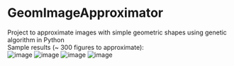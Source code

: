 # GeomImageApproximator
Project to approximate images with simple geometric shapes using genetic algorithm in Python  
Sample results (~ 300 figures to approximate):  
![image](https://github.com/user-attachments/assets/c12929c9-12d7-460f-8b37-39e89b85aff5)
![image](https://github.com/user-attachments/assets/dcf60bcb-6e27-47c1-8604-a6a526b40915)
![image](https://github.com/user-attachments/assets/6f53190b-5075-4e34-ab2f-4db4d55aa5bb)
![image](https://github.com/user-attachments/assets/5f41288d-b54d-41fa-9e2f-f61c23542788)



